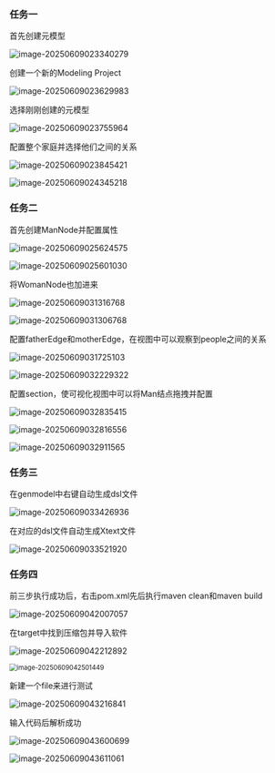 ### 任务一

首先创建元模型

![image-20250609023340279](readme.assets/image-20250609023340279.png)

创建一个新的Modeling Project

![image-20250609023629983](readme.assets/image-20250609023629983.png)

选择刚刚创建的元模型

![image-20250609023755964](readme.assets/image-20250609023755964.png)

配置整个家庭并选择他们之间的关系

![image-20250609023845421](readme.assets/image-20250609023845421.png)

![image-20250609024345218](readme.assets/image-20250609024345218.png)

### 任务二

首先创建ManNode并配置属性

![image-20250609025624575](readme.assets/image-20250609025624575.png)



![image-20250609025601030](readme.assets/image-20250609025601030.png)

将WomanNode也加进来

![image-20250609031316768](readme.assets/image-20250609031316768.png)

![image-20250609031306768](readme.assets/image-20250609031306768.png)

配置fatherEdge和motherEdge，在视图中可以观察到people之间的关系

![image-20250609031725103](readme.assets/image-20250609031725103.png)

![image-20250609032229322](readme.assets/image-20250609032229322.png)

配置section，使可视化视图中可以将Man结点拖拽并配置

![image-20250609032835415](readme.assets/image-20250609032835415.png)

![image-20250609032816556](readme.assets/image-20250609032816556.png)

![image-20250609032911565](readme.assets/image-20250609032911565.png)

### 任务三

在genmodel中右键自动生成dsl文件

![image-20250609033426936](readme.assets/image-20250609033426936.png)

在对应的dsl文件自动生成Xtext文件

![image-20250609033521920](readme.assets/image-20250609033521920.png)

### 任务四

前三步执行成功后，右击pom.xml先后执行maven clean和maven build

![image-20250609042007057](readme.assets/image-20250609042007057.png)

在target中找到压缩包并导入软件

![image-20250609042212892](readme.assets/image-20250609042212892.png)

<img src="readme.assets/image-20250609042501449.png" alt="image-20250609042501449" style="zoom: 80%;" />

新建一个file来进行测试

![image-20250609043216841](readme.assets/image-20250609043216841.png)

输入代码后解析成功

![image-20250609043600699](readme.assets/image-20250609043600699.png)

![image-20250609043611061](readme.assets/image-20250609043611061.png)



